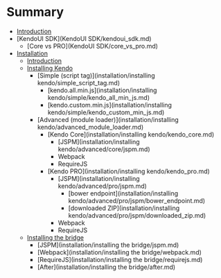 # Summary

* [Introduction](README.md)
* [KendoUI SDK](KendoUI SDK/kendoui_sdk.md)
   * [Core vs PRO](KendoUI SDK/core_vs_pro.md)
* [Installation](installation/installation.md)
   * [Introduction](installation/introduction.md)
   * [Installing Kendo](installation/installing_kendo.md)
       * [Simple (script tag)](installation/installing kendo/simple_script_tag.md)
           * [kendo.all.min.js](installation/installing kendo/simple/kendo_all_min_js.md)
           * [kendo.custom.min.js](installation/installing kendo/simple/kendo_custom_min_js.md)
       * [Advanced (module loader)](installation/installing kendo/advanced_module_loader.md)
           * [Kendo Core](installation/installing kendo/kendo_core.md)
               * [JSPM](installation/installing kendo/advanced/core/jspm.md)
               * Webpack
               * RequireJS
           * [Kendo PRO](installation/installing kendo/kendo_pro.md)
               * [JSPM](installation/installing kendo/advanced/pro/jspm.md)
                   * [bower endpoint](installation/installing kendo/advanced/pro/jspm/bower_endpoint.md)
                   * [downloaded ZIP](installation/installing kendo/advanced/pro/jspm/downloaded_zip.md)
               * Webpack
               * RequireJS
   * [Installing the bridge](installation/installing_the_bridge.md)
       * [JSPM](installation/installing the bridge/jspm.md)
       * [Webpack](installation/installing the bridge/webpack.md)
       * [RequireJS](installation/installing the bridge/requirejs.md)
       * [After](installation/installing the bridge/after.md)


